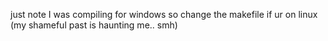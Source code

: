 just note I was compiling for windows so change the makefile if ur on linux (my shameful past is haunting me.. smh)
